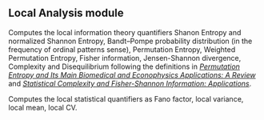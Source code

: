 ## Local Analysis module

Computes the local information theory quantifiers Shanon Entropy and normalized Shannon Entropy, Bandt–Pompe probability distribution (in the frequency of ordinal patterns sense), Permutation Entropy, Weighted Permutation Entropy, Fisher information, Jensen-Shannon divergence, Complexity and Disequilibrium following the definitions in [*Permutation Entropy and Its Main Biomedical and Econophysics Applications: A Review*](https://doi.org/10.3390/e14081553) and [*Statistical Complexity and Fisher-Shannon Information: Applications*](https://link.springer.com/chapter/10.1007/978-90-481-3890-6_4).


Computes the local statistical quantifiers as Fano factor, local variance, local mean, local CV. 









